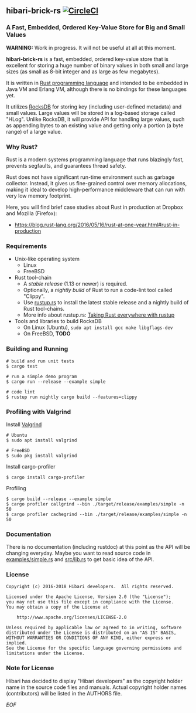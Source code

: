 ## hibari-brick-rs [![CircleCI](https://circleci.com/gh/hibari/hibari-brick-rs.svg?style=svg)](https://circleci.com/gh/hibari/hibari-brick-rs)

### A Fast, Embedded, Ordered Key-Value Store for Big and Small Values

**WARNING:** Work in progress. It will not be useful at all at this
moment.

**hibari-brick-rs** is a fast, embedded, ordered key-value store that
is excellent for storing a huge number of binary values in both small
and large sizes (as small as 8-bit integer and as large as few
megabytes).

It is written in [Rust programming language](http://rust-lang.org) and
intended to be embedded in Java VM and Erlang VM, although there is no
bindings for these languages yet.

It utilizes [RocksDB](http://rocksdb.org/) for storing key (including
user-defined metadata) and small values. Large values will be stored
in a log-based storage called "HLog". Unlike RocksDB, it will provide
API for handling large values, such as appending bytes to an existing
value and getting only a portion (a byte range) of a large value.


### Why Rust?

Rust is a modern systems programming language that runs blazingly
fast, prevents segfaults, and guarantees thread safety.

Rust does not have significant run-time environment such as garbage
collector. Instead, it gives us fine-grained control over memory
allocations, making it ideal to develop high-performance middleware
that can run with very low memory footprint.

Here, you will find brief case studies about Rust in production at
Dropbox and Mozilla (Firefox):

- https://blog.rust-lang.org/2016/05/16/rust-at-one-year.html#rust-in-production


### Requirements

- Unix-like operating system
  * Linux
  * FreeBSD
- Rust tool-chain
  * A *stable release* (1.13 or newer) is required.
  * Optionally, a *nightly build* of Rust to run a code-lint tool called
    "Clippy".
  * Use [rustup.rs](https://rustup.rs/) to install the latest stable
    release and a nightly build of Rust tool-chains.
  * More info about rustup.rs:
    [Taking Rust everywhere with rustup](https://blog.rust-lang.org/2016/05/13/rustup.html)
- Tools and libraries to build RocksDB
  * On Linux (Ubuntu), `sudo apt install gcc make libgflags-dev`
  * On FreeBSD, **TODO**


### Building and Running

```
# build and run unit tests
$ cargo test

# run a simple demo program
$ cargo run --release --example simple

# code lint
$ rustup run nightly cargo build --features=clippy
```


### Profiling with Valgrind

Install [Valgrind](http://valgrind.org/)

```
# Ubuntu
$ sudo apt install valgrind

# FreeBSD
$ sudo pkg install valgrind
```

Install cargo-profiler

```
$ cargo install cargo-profiler
```

Profiling

```
$ cargo build --release --example simple
$ cargo profiler callgrind --bin ./target/release/examples/simple -n 50
$ cargo profiler cachegrind --bin ./target/release/examples/simple -n 50
```


### Documentation

There is no documentation (including rustdoc) at this point as the API
will be changing everyday. Maybe you want to read source code in
[examples/simple.rs](https://github.com/hibari/hibari-brick-rs/blob/master/examples/simple.rs)
and
[src/lib.rs](https://github.com/hibari/hibari-brick-rs/blob/master/src/lib.rs)
to get basic idea of the API.


### License

```
Copyright (c) 2016-2018 Hibari developers.  All rights reserved.

Licensed under the Apache License, Version 2.0 (the "License");
you may not use this file except in compliance with the License.
You may obtain a copy of the License at

    http://www.apache.org/licenses/LICENSE-2.0

Unless required by applicable law or agreed to in writing, software
distributed under the License is distributed on an "AS IS" BASIS,
WITHOUT WARRANTIES OR CONDITIONS OF ANY KIND, either express or implied.
See the License for the specific language governing permissions and
limitations under the License.
```


### Note for License

Hibari has decided to display "Hibari developers" as the copyright
holder name in the source code files and manuals. Actual copyright
holder names (contributors) will be listed in the AUTHORS file.


_EOF_

